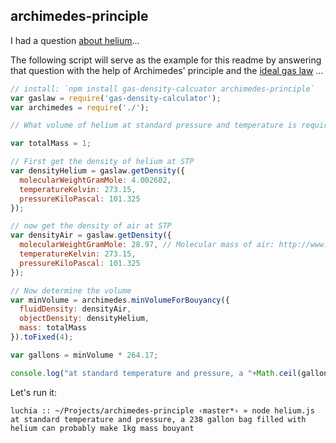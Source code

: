 archimedes-principle
---

I had a question [about helium](https://physics.stackexchange.com/questions/104640/what-volume-of-helium-at-standard-ambient-pressure-and-temperature-is-required-t)...

The following script will serve as the example for this readme by answering that question with the help of Archimedes' principle and the [ideal gas law](https://github.com/keyvanfatehi/gas-density-calculator) ...

```javascript
// install: `npm install gas-density-calcuator archimedes-principle`
var gaslaw = require('gas-density-calculator');
var archimedes = require('./');

// What volume of helium at standard pressure and temperature is required to lift one kilogram total mass?

var totalMass = 1;

// First get the density of helium at STP
var densityHelium = gaslaw.getDensity({
  molecularWeightGramMole: 4.002602,
  temperatureKelvin: 273.15,
  pressureKiloPascal: 101.325
});

// now get the density of air at STP
var densityAir = gaslaw.getDensity({
  molecularWeightGramMole: 28.97, // Molecular mass of air: http://www.engineeringtoolbox.com/molecular-mass-air-d_679.html
  temperatureKelvin: 273.15,
  pressureKiloPascal: 101.325
});

// Now determine the volume
var minVolume = archimedes.minVolumeForBouyancy({
  fluidDensity: densityAir,
  objectDensity: densityHelium,
  mass: totalMass
}).toFixed(4);

var gallons = minVolume * 264.17;

console.log("at standard temperature and pressure, a "+Math.ceil(gallons)+" gallon bag filled with helium can probably make 1kg mass bouyant");
```

Let's run it:

```
luchia :: ~/Projects/archimedes-principle ‹master*› » node helium.js
at standard temperature and pressure, a 238 gallon bag filled with helium can probably make 1kg mass bouyant
```
